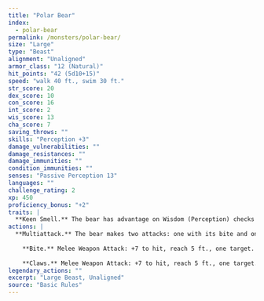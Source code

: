 ```yaml
---
title: "Polar Bear"
index:
  - polar-bear
permalink: /monsters/polar-bear/
size: "Large"
type: "Beast"
alignment: "Unaligned"
armor_class: "12 (Natural)"
hit_points: "42 (5d10+15)"
speed: "walk 40 ft., swim 30 ft."
str_score: 20
dex_score: 10
con_score: 16
int_score: 2
wis_score: 13
cha_score: 7
saving_throws: ""
skills: "Perception +3"
damage_vulnerabilities: ""
damage_resistances: ""
damage_immunities: ""
condition_immunities: ""
senses: "Passive Perception 13"
languages: ""
challenge_rating: 2
xp: 450
proficiency_bonus: "+2"
traits: |
  **Keen Smell.** The bear has advantage on Wisdom (Perception) checks that rely on smell.
actions: |
  **Multiattack.** The bear makes two attacks: one with its bite and one with its claws.
    
    **Bite.** Melee Weapon Attack: +7 to hit, reach 5 ft., one target. Hit: 9 (1d8 + 5) piercing damage.
    
    **Claws.** Melee Weapon Attack: +7 to hit, reach 5 ft., one target. Hit: 12 (2d6 + 5) slashing damage.  
legendary_actions: ""
excerpt: "Large Beast, Unaligned"
source: "Basic Rules"
---
```

